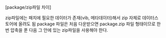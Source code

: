 [package/zip파일 차이]

zip파일에는 패치에 필요한 데이터가 존재(vib, 메타데이터)해서 zip 자체로 데이터스토어에 올려도 됨
package 파일은 처음 다운받으면 package.zip 파일 형태이므로 한번 압축을 푼 다음 그 안에 있는 zip파일을 사용해야 한다.